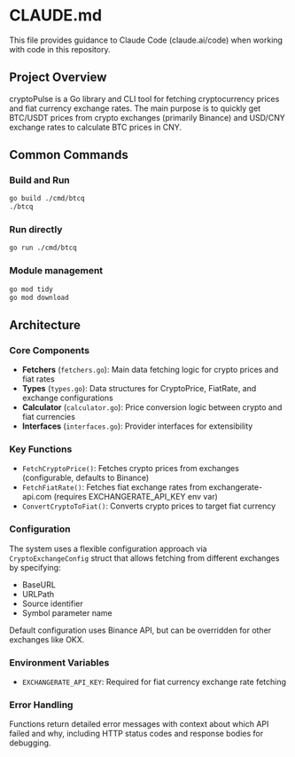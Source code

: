 # CLAUDE.md

This file provides guidance to Claude Code (claude.ai/code) when working with code in this repository.

## Project Overview

cryptoPulse is a Go library and CLI tool for fetching cryptocurrency prices and fiat currency exchange rates. The main purpose is to quickly get BTC/USDT prices from crypto exchanges (primarily Binance) and USD/CNY exchange rates to calculate BTC prices in CNY.

## Common Commands

### Build and Run
```bash
go build ./cmd/btcq
./btcq
```

### Run directly
```bash
go run ./cmd/btcq
```

### Module management
```bash
go mod tidy
go mod download
```

## Architecture

### Core Components

- **Fetchers** (`fetchers.go`): Main data fetching logic for crypto prices and fiat rates
- **Types** (`types.go`): Data structures for CryptoPrice, FiatRate, and exchange configurations
- **Calculator** (`calculator.go`): Price conversion logic between crypto and fiat currencies
- **Interfaces** (`interfaces.go`): Provider interfaces for extensibility

### Key Functions

- `FetchCryptoPrice()`: Fetches crypto prices from exchanges (configurable, defaults to Binance)
- `FetchFiatRate()`: Fetches fiat exchange rates from exchangerate-api.com (requires EXCHANGERATE_API_KEY env var)
- `ConvertCryptoToFiat()`: Converts crypto prices to target fiat currency

### Configuration

The system uses a flexible configuration approach via `CryptoExchangeConfig` struct that allows fetching from different exchanges by specifying:
- BaseURL
- URLPath 
- Source identifier
- Symbol parameter name

Default configuration uses Binance API, but can be overridden for other exchanges like OKX.

### Environment Variables

- `EXCHANGERATE_API_KEY`: Required for fiat currency exchange rate fetching

### Error Handling

Functions return detailed error messages with context about which API failed and why, including HTTP status codes and response bodies for debugging.
